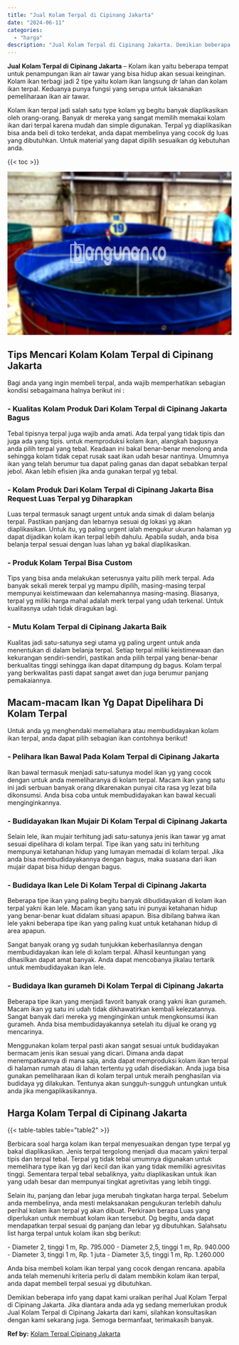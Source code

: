 ```yaml
---
title: "Jual Kolam Terpal di Cipinang Jakarta"
date: "2024-06-11"
categories: 
  - "harga"
description: "Jual Kolam Terpal di Cipinang Jakarta. Demikian beberapa info yang dapat kami uraikan perihal Jual Kolam Terpal di Cipinang Jakarta. Jika diantara anda ada y..."
---
```


**Jual Kolam Terpal di Cipinang Jakarta** – Kolam ikan yaitu beberapa tempat untuk penampungan ikan air tawar yang bisa hidup akan sesuai keinginan. Kolam ikan terbagi jadi 2 tipe yaitu kolam ikan langsung dr lahan dan kolam ikan terpal. Keduanya punya fungsi yang serupa untuk laksanakan pemeliharaan ikan air tawar.

Kolam ikan terpal jadi salah satu type kolam yg begitu banyak diaplikasikan oleh orang-orang. Banyak dr mereka yang sangat memilih memakai kolam ikan dari terpal karena mudah dan simple digunakan. Terpal yg diaplikasikan bisa anda beli di toko terdekat, anda dapat membelinya yang cocok dg luas yang dibutuhkan. Untuk material yang dapat dipilih sesuaikan dg kebutuhan anda.

{{< toc >}}

![Jual Kolam Terpal di Cipinang Jakarta](/images/jual-kolam-terpal-31.png)

## Tips Mencari Kolam Kolam Terpal di Cipinang Jakarta

Bagi anda yang ingin membeli terpal, anda wajib memperhatikan sebagian kondisi sebagaimana halnya berikut ini :

### \- Kualitas Kolam Produk Dari Kolam Terpal di Cipinang Jakarta Bagus

Tebal tipisnya terpal juga wajib anda amati. Ada terpal yang tidak tipis dan juga ada yang tipis. untuk memproduksi kolam ikan, alangkah bagusnya anda pilih terpal yang tebal. Keadaan ini bakal benar-benar menolong anda sehingga kolam tidak cepat rusak saat ikan udah besar nantinya. Umumnya ikan yang telah berumur tua dapat paling ganas dan dapat sebabkan terpal jebol. Akan lebih efisien jika anda gunakan terpal yg tebal.

### \- Kolam Produk Dari Kolam Terpal di Cipinang Jakarta Bisa Request Luas Terpal yg Diharapkan

Luas terpal termasuk sanagt urgent untuk anda simak di dalam belanja terpal. Pastikan panjang dan lebarnya sesuai dg lokasi yg akan diaplikasikan. Untuk itu, yg paling urgent ialah mengukur ukuran halaman yg dapat dijadikan kolam ikan terpal lebih dahulu. Apabila sudah, anda bisa belanja terpal sesuai dengan luas lahan yg bakal diaplikasikan.

### \- Produk Kolam Terpal Bisa Custom

Tips yang bisa anda melakukan seterusnya yaitu pilih merk terpal. Ada banyak sekali merek terpal yg mampu dipilih, masing-masing terpal mempunyai keistimewaan dan kelemahannya masing-masing. Biasanya, terpal yg miliki harga mahal adalah merk terpal yang udah terkenal. Untuk kualitasnya udah tidak diragukan lagi.

### \- Mutu Kolam Terpal di Cipinang Jakarta Baik

Kualitas jadi satu-satunya segi utama yg paling urgent untuk anda menentukan di dalam belanja terpal. Setiap terpal miliki keistimewaan dan kekurangan sendiri-sendiri, pastikan anda pilih terpal yang benar-benar berkualitas tinggi sehingga ikan dapat ditampung dg bagus. Kolam terpal yang berkwalitas pasti dapat sangat awet dan juga berumur panjang pemakaiannya.

## Macam-macam Ikan Yg Dapat Dipelihara Di Kolam Terpal

Untuk anda yg menghendaki memeliahara atau membudidayakan kolam ikan terpal, anda dapat pilih sebagian ikan contohnya berikut!

### \- Pelihara Ikan Bawal Pada Kolam Terpal di Cipinang Jakarta

Ikan bawal termasuk menjadi satu-satunya model ikan yg yang cocok dengan untuk anda memeliharanya di kolam terpal. Macam ikan yang satu ini jadi serbuan banyak orang dikarenakan punyai cita rasa yg lezat bila dikonsumsi. Anda bisa coba untuk membudidayakan kan bawal kecuali menginginkannya.

### \- Budidayakan Ikan Mujair Di Kolam Terpal di Cipinang Jakarta

Selain lele, ikan mujair terhitung jadi satu-satunya jenis ikan tawar yg amat sesuai dipelihara di kolam terpal. Tipe ikan yang satu ini terhitung mempunyai ketahanan hidup yang lumayan memadai di kolam terpal. Jika anda bisa membudidayakannya dengan bagus, maka suasana dari ikan mujair dapat bisa hidup dengan bagus.

### \- Budidaya Ikan Lele Di Kolam Terpal di Cipinang Jakarta

Beberapa tipe ikan yang paling begitu banyak dibudidayakan di kolam ikan terpal yakni ikan lele. Macam ikan yang satu ini punyai ketahanan hidup yang benar-benar kuat didalam situasi apapun. Bisa dibilang bahwa ikan lele yakni beberapa tipe ikan yang paling kuat untuk ketahanan hidup di area apapun.

Sangat banyak orang yg sudah tunjukkan keberhasilannya dengan membudidayakan ikan lele di kolam terpal. Alhasil keuntungan yang dihasilkan dapat amat banyak. Anda dapat mencobanya jikalau tertarik untuk membudidayakan ikan lele.

### \- Budidaya Ikan gurameh Di Kolam Terpal di Cipinang Jakarta

Beberapa tipe ikan yang menjadi favorit banyak orang yakni ikan gurameh. Macam ikan yg satu ini udah tidak dikhawatirkan kembali kelezatannya. Sangat banyak dari mereka yg menginginkan untuk mengkonsumsi ikan gurameh. Anda bisa membudidayakannya setelah itu dijual ke orang yg mencarinya.

Menggunakan kolam terpal pasti akan sangat sesuai untuk budidayakan bermacam jenis ikan sesuai yang dicari. Dimana anda dapat menempatkannya di mana saja, anda dapat memproduksi kolam ikan terpal di halaman rumah atau di lahan tertentu yg udah disediakan. Anda juga bisa gunakan pemeliharaan ikan di kolam terpal untuk meraih penghasilan via budidaya yg dilakukan. Tentunya akan sungguh-sungguh untungkan untuk anda jika mengaplikasikannya.

## Harga Kolam Terpal di Cipinang Jakarta

{{< table-tables table="table2" >}}

Berbicara soal harga kolam ikan terpal menyesuaikan dengan type terpal yg bakal diaplikasikan. Jenis terpal tergolong menjadi dua macam yakni terpal tipis dan terpal tebal. Terpal yg tidak tebal umumnya digunakan untuk memelihara type ikan yg dari kecil dan ikan yang tidak memiliki agresivitas tinggi. Sementara terpal tebal sebaliknya, yaitu diaplikasikan untuk ikan yang udah besar dan mempunyai tingkat agretivitas yang lebih tinggi.

Selain itu, panjang dan lebar juga merubah tingkatan harga terpal. Sebelum anda membelinya, anda mesti melaksanakan pengukuran terlebih dahulu perihal kolam ikan terpal yg akan dibuat. Perkiraan berapa Luas yang diperlukan untuk membuat kolam ikan tersebut. Dg begitu, anda dapat mendapatkan terpal sesuai dg panjang dan lebar yg dibutuhkan. Salahsatu list harga terpal untuk kolam ikan sbg berikut:

\- Diameter 2, tinggi 1 m, Rp. 795.000 - Diameter 2,5, tinggi 1 m, Rp. 940.000 - Diameter 3, tinggi 1 m, Rp. 1 juta - Diameter 3,5, tinggi 1 m, Rp. 1.260.000

Anda bisa membeli kolam ikan terpal yang cocok dengan rencana. apabila anda telah memenuhi kriteria perlu di dalam membikin kolam ikan terpal, anda dapat membeli terpal sesuai yg dibutuhkan.

Demikian beberapa info yang dapat kami uraikan perihal Jual Kolam Terpal di Cipinang Jakarta. Jika diantara anda ada yg sedang memerlukan produk Jual Kolam Terpal di Cipinang Jakarta dari kami, silahkan konsultasikan dengan kami sekarang juga. Semoga bermanfaat, terimakasih banyak.

**Ref by:** [Kolam Terpal Cipinang Jakarta](https://id.wikipedia.org/wiki/Kolam)
